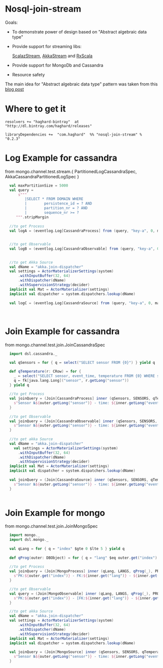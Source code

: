 Nosql-join-stream
===================

Goals:
  * To demonstrate power of design based on "Abstract algebraic data type"
  * Provide support for streaming libs:
  
    [ScalazStream](https://github.com/scalaz/scalaz-stream), 
    [AkkaStream](https://github.com/akka/akka) and 
    [RxScala](https://github.com/ReactiveX/RxScala.git)
  * Provide support for MongoDb and Cassandra
  * Resource safety

The main idea for "Abstract algebraic data type" pattern was taken from this [blog post](http://io.pellucid.com/blog/abstract-algebraic-data-type)


Where to get it
=================
```
resolvers += "haghard-bintray"  at "http://dl.bintray.com/haghard/releases"

libraryDependencies +=  "com.haghard"  %% "nosql-join-stream" % "0.2.3"

```

Log Example for cassandra
===============================
from mongo.channel.test.stream.{  PartitionedLogCassandraSpec, AkkaCassandraPartitionedLogSpec } 

```scala
  val maxPartitionSize = 5000
  val query =
      s"""
         |SELECT * FROM DOMAIN WHERE
         |        persistence_id = ? AND
         |        partition_nr = ? AND
         |        sequence_nr >= ?
     """.stripMargin
  
  //to get Process
  val logA = (eventlog.Log[CassandraProcess] from (query, "key-a", 0, maxPartitionSize))
  
    
  //to get Observable
  val logB = (eventlog.Log[CassandraObservable] from (query, "key-a", 0, maxPartitionSize))
    
  
  //to get Akka Source
  val dName = "akka.join-dispatcher"
  val settings = ActorMaterializerSettings(system)
      .withInputBuffer(32, 64)
      .withDispatcher(dName)
      .withSupervisionStrategy(decider)
  implicit val Mat = ActorMaterializer(settings)
  implicit val dispatcher = system.dispatchers.lookup(dName)
             
  val logC = (eventlog.Log[CassandraSource] from (query, "key-a", 0, maxPartitionSize)).source
    
    
```


Join Example for cassandra
===============================
from mongo.channel.test.join.JoinCassandraSpec

```scala
  import dsl.cassandra._

  val qSensors = for { q ← select("SELECT sensor FROM {0}") } yield q

  def qTemperature(r: CRow) = for {
    _ ← select("SELECT sensor, event_time, temperature FROM {0} WHERE sensor = ?")
    q ← fk[java.lang.Long]("sensor", r.getLong("sensor"))    
  } yield q
  
  //to get Process
  val joinQuery = (Join[CassandraProcess] inner (qSensors, SENSORS, qTemperature, TEMPERATURE, KEYSPACE)) { (outer, inner) ⇒
    s"Sensor №${outer.getLong("sensor")} - time: ${inner.getLong("event_time")} temperature: ${inner.getDouble("temperature")}"
  }
  
  //to get Observable
  val joinQuery = (Join[CassandraObservable] inner (qSensors, SENSORS, qTemperature, TEMPERATURE, KEYSPACE)) { (outer, inner) ⇒
    s"Sensor №${outer.getLong("sensor")} - time: ${inner.getLong("event_time")} temperature: ${inner.getDouble("temperature")}"
  }
  
  //to get akka Source
  val dName = "akka.join-dispatcher"
    val settings = ActorMaterializerSettings(system)
      .withInputBuffer(32, 64)
      .withDispatcher(dName)
      .withSupervisionStrategy(decider)
  implicit val Mat = ActorMaterializer(settings)
  implicit val dispatcher = system.dispatchers.lookup(dName)
             
  val joinQuery = (Join[CassandraSource] inner (qSensors, SENSORS, qTemperature, TEMPERATURE, KEYSPACE)) { (outer, r) ⇒
    s"Sensor №${outer.getLong("sensor")} - time: ${inner.getLong("event_time")} temperature: ${inner.getDouble("temperature")}"
  }
    
```

Join Example for mongo
===============================
from mongo.channel.test.join.JoinMongoSpec

```scala
  import mongo._
  import dsl.mongo._
  
  val qLang = for { q ← "index" $gte 0 $lte 5 } yield q
  
  def qProg(outer: DBObject) = for { q ← "lang" $eq outer.get("index").asInstanceOf[Int] } yield q
  
  //to get Process
  val joinQuery = (Join[MongoProcess] inner (qLang, LANGS, qProg(_), PROGRAMMERS, TEST_DB)) { (outer, inner) ⇒
    s"PK:${outer.get("index")} - FK:${inner.get("lang")} - ${inner.get("name")}"
  }

  //to get Observable
  val query = (Join[MongoObservable] inner (qLang, LANGS, qProg(_), PROGRAMMERS, TEST_DB)) { (outer, inner) ⇒
    s"PK:${outer.get("index")} - [FK:${inner.get("lang")} - ${inner.get("name")}]"
  }

  //to get akka Source
  val dName = "akka.join-dispatcher"
  val settings = ActorMaterializerSettings(system)
      .withInputBuffer(32, 64)
      .withDispatcher(dName)
      .withSupervisionStrategy(decider)
  implicit val Mat = ActorMaterializer(settings)
  implicit val dispatcher = system.dispatchers.lookup(dName)
    
  val joinQuery = (Join[MongoSource] inner (qSensors, SENSORS, qTemperature, TEMPERATURE, KEYSPACE)) { (outer, inner) ⇒
    s"Sensor №${outer.getLong("sensor")} - time: ${inner.getLong("event_time")} temperature: ${inner.getDouble("temperature")}"
  }
  
```